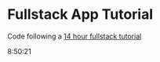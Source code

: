# Fullstack App Tutorial

Code following a [14 hour fullstack tutorial](https://www.youtube.com/watch?v=I6ypD7qv3Z8&list=WL&index=15)

8:50:21

